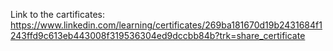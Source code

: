 Link to the cartificates: https://www.linkedin.com/learning/certificates/269ba181670d19b2431684f1243ffd9c613eb443008f319536304ed9dccbb84b?trk=share_certificate
